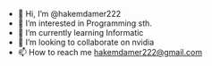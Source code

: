 - 👋 Hi, I’m @hakemdamer222
- 👀 I’m interested in Programming sth.
- 🌱 I’m currently learning Informatic
- 💞️ I’m looking to collaborate on nvidia
- 📫 How to reach me hakemdamer222@gmail.com

<!---
hakemdamer222/hakemdamer222 is a ✨ special ✨ repository because its `README.md` (this file) appears on your GitHub profile.
You can click the Preview link to take a look at your changes.
--->
